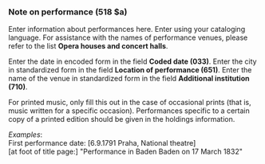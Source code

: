 ### Note on performance (518 $a)

Enter information about performances here. Enter using your cataloging language. For assistance with the names of performance venues, please refer to the list **Opera houses and concert halls**.

Enter the date in encoded form in the field **Coded date (033)**. Enter the city in standardized form in the field **Location of performance (651)**. Enter the name of the venue in standardized form in the field **Additional institution (710)**.

For printed music, only fill this out in the case of occasional prints (that is, music written for a specific occasion). Performances specific to a certain copy of a printed edition should be given in the holdings information.

_Examples_:  
First performance date: [6.9.1791 Praha, National theatre]  
[at foot of title page:] "Performance in Baden Baden on 17 March 1832"